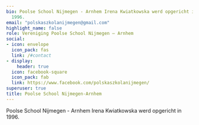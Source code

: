 ```yaml
---
bio: Poolse School Nijmegen - Arnhem Irena Kwiatkowska werd opgericht in
  1996.
email: "polskaszkolanijmegen@gmail.com"
highlight_name: false
role: Vereniging Poolse School Nijmegen – Arnhem
social:
- icon: envelope
  icon_pack: fas
  link: /#contact
- display:
    header: true
  icon: facebook-square
  icon_pack: fab
  link: https://www.facebook.com/polskaszkolanijmegen/
superuser: true
title: Poolse School Nijmegen-Arnhem
---
```


Poolse School Nijmegen - Arnhem Irena Kwiatkowska werd opgericht in 1996.

<!--{{< icon name="download" pack="fas" >}} Download my {{< staticref "media/demo_resume.pdf" "newtab" >}}resumé{{< /staticref >}}.-->

